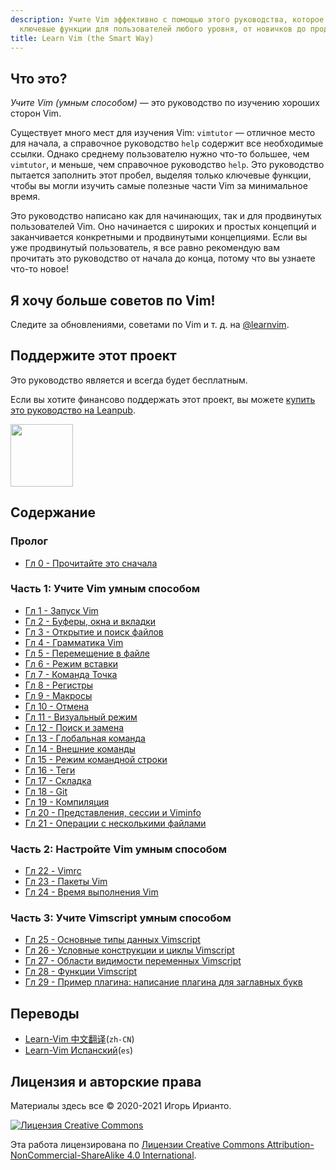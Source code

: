 ```yaml
---
description: Учите Vim эффективно с помощью этого руководства, которое охватывает
  ключевые функции для пользователей любого уровня, от новичков до продвинутых.
title: Learn Vim (the Smart Way)
---
```


## Что это?

_Учите Vim (умным способом)_ — это руководство по изучению хороших сторон Vim.

Существует много мест для изучения Vim: `vimtutor` — отличное место для начала, а справочное руководство `help` содержит все необходимые ссылки. Однако среднему пользователю нужно что-то большее, чем `vimtutor`, и меньше, чем справочное руководство `help`. Это руководство пытается заполнить этот пробел, выделяя только ключевые функции, чтобы вы могли изучить самые полезные части Vim за минимальное время.

Это руководство написано как для начинающих, так и для продвинутых пользователей Vim. Оно начинается с широких и простых концепций и заканчивается конкретными и продвинутыми концепциями. Если вы уже продвинутый пользователь, я все равно рекомендую вам прочитать это руководство от начала до конца, потому что вы узнаете что-то новое!

## Я хочу больше советов по Vim!

Следите за обновлениями, советами по Vim и т. д. на [@learnvim](https://twitter.com/learnvim).

## Поддержите этот проект

Это руководство является и всегда будет бесплатным.

Если вы хотите финансово поддержать этот проект, вы можете [купить это руководство на Leanpub](https://leanpub.com/learnvim).

<a href="https://leanpub.com/learnvim"><img src="/images/learn-vim-cover.png" width="100"></a>

## Содержание

### Пролог

- [Гл 0 - Прочитайте это сначала](ch00_read_this_first)

### Часть 1: Учите Vim умным способом

- [Гл 1 - Запуск Vim](ch01_starting_vim)
- [Гл 2 - Буферы, окна и вкладки](ch02_buffers_windows_tabs)
- [Гл 3 - Открытие и поиск файлов](ch03_searching_files)
- [Гл 4 - Грамматика Vim](ch04_vim_grammar)
- [Гл 5 - Перемещение в файле](ch05_moving_in_file)
- [Гл 6 - Режим вставки](ch06_insert_mode)
- [Гл 7 - Команда Точка](ch07_the_dot_command)
- [Гл 8 - Регистры](ch08_registers)
- [Гл 9 - Макросы](ch09_macros)
- [Гл 10 - Отмена](ch10_undo)
- [Гл 11 - Визуальный режим](ch11_visual_mode)
- [Гл 12 - Поиск и замена](ch12_search_and_substitute)
- [Гл 13 - Глобальная команда](ch13_the_global_command)
- [Гл 14 - Внешние команды](ch14_external_commands)
- [Гл 15 - Режим командной строки](ch15_command-line_mode)
- [Гл 16 - Теги](ch16_tags)
- [Гл 17 - Складка](ch17_fold)
- [Гл 18 - Git](ch18_git)
- [Гл 19 - Компиляция](ch19_compile)
- [Гл 20 - Представления, сессии и Viminfo](ch20_views_sessions_viminfo)
- [Гл 21 - Операции с несколькими файлами](ch21_multiple_file_operations)

### Часть 2: Настройте Vim умным способом

- [Гл 22 - Vimrc](ch22_vimrc)
- [Гл 23 - Пакеты Vim](ch23_vim_packages)
- [Гл 24 - Время выполнения Vim](ch24_vim_runtime)

### Часть 3: Учите Vimscript умным способом

- [Гл 25 - Основные типы данных Vimscript](ch25_vimscript_basic_data_types)
- [Гл 26 - Условные конструкции и циклы Vimscript](ch26_vimscript_conditionals_and_loops)
- [Гл 27 - Области видимости переменных Vimscript](ch27_vimscript_variable_scopes)
- [Гл 28 - Функции Vimscript](ch28_vimscript_functions)
- [Гл 29 - Пример плагина: написание плагина для заглавных букв](ch29_plugin_example_writing-a-titlecase-plugin)

## Переводы

- [Learn-Vim 中文翻译](https://github.com/wsdjeg/Learn-Vim_zh_cn)(`zh-CN`)
- [Learn-Vim Испанский](https://github.com/victorhck/learn-Vim-es)(`es`)

## Лицензия и авторские права

Материалы здесь все © 2020-2021 Игорь Ирианто.

<a rel="license" href="http://creativecommons.org/licenses/by-nc-sa/4.0/"><img alt="Лицензия Creative Commons" style="border-width:0" src="https://licensebuttons.net/l/by-nc-sa/4.0/88x31.png" /></a><br />

Эта работа лицензирована по <a rel="license" href="http://creativecommons.org/licenses/by-nc-sa/4.0/">Лицензии Creative Commons Attribution-NonCommercial-ShareAlike 4.0 International</a>.
